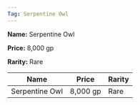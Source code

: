```yaml
---
Tag: Serpentine Owl
---
```


**Name:** Serpentine Owl

**Price:** 8,000 gp

**Rarity:** Rare

| Name     | Price     | Rarity     |
| -------- | --------- | ---------- |
| Serpentine Owl | 8,000 gp | Rare |
